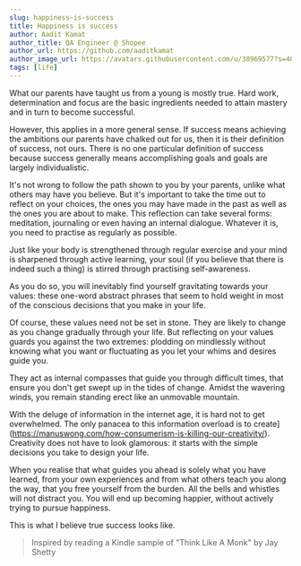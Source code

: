```yaml
---
slug: happiness-is-success
title: Happiness is success
author: Aadit Kamat
author_title: QA Engineer @ Shopee
author_url: https://github.com/aaditkamat
author_image_url: https://avatars.githubusercontent.com/u/30969577?s=400&u=9558fc3557d79c88a7080034fe8c22654aca2e4d&v=4
tags: [life]
---
```


What our parents have taught us from a young is mostly true. Hard work, determination
and focus are the basic ingredients needed to attain mastery and in turn
to become successful.

However, this applies in a more general sense. If success means achieving the ambitions
our parents have chalked out for us, then it is their definition of success, not ours.
There is no one particular definition of success because success generally means accomplishing
goals and goals are largely individualistic.

It's not wrong to follow the path shown to you by your parents, unlike what others may have you believe. But it's important to take the time out to reflect on your choices, the ones you may have made in the past as well as the ones you are about to make. 
This reflection can take several forms: meditation, journaling or even
having an internal dialogue. Whatever it is, you need to practise as regularly as possible.

Just like your body is strengthened through regular exercise and your mind is sharpened through active learning, your soul (if you believe that there is indeed such a thing) is stirred through practising self-awareness.

As you do so, you will inevitably find yourself gravitating towards your values: these one-word abstract phrases that seem to hold weight in most of the conscious decisions that you make in your life. 

Of course, these values need not be set in stone. They are likely to change as you change gradually through your life. But reflecting on your values guards you against the two extremes: plodding on mindlessly without knowing what you want or fluctuating as you let your whims and desires guide you.

They act as internal compasses that guide you through difficult times, that ensure you don't get swept up in the tides of change. Amidst the wavering winds, you remain standing erect like an unmovable mountain. 

With the deluge of information in the internet age, it is hard not to get overwhelmed. The only panacea to this information overload is to create](https://manuswong.com/how-consumerism-is-killing-our-creativity/). Creativity does not have to look glamorous: it starts with the simple decisions you take to design your life.

When you realise that what guides you ahead is solely what you have learned, from your own experiences and from what others teach you along the way, that you free yourself from the burden. All the bells and whistles will not distract you. You will end up becoming happier, without actively trying to pursue happiness.

This is what I believe true success looks like.

> Inspired by reading a Kindle sample of "Think Like A Monk" by Jay Shetty